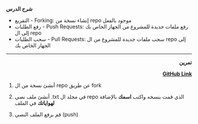 # <p dir="rtl">
<strong>شرح الدرس</strong></p>




* التفريع - Forking: إنشاء نسخة من repo موجود بالفعل
* رفع الطلبات - Push Requests: رفع ملفات جديدة للمشروع من الجهاز الخاص بك إلى ال repo
* سحب الطلبات - Pull Requests: سحب ملفات جديدة للمشروع من ال repo إلى الجهاز الخاص بك


---

<p dir="rtl">
<strong>تمرين</strong></p>


<p style="text-align: right">
<strong><a href="https://github.com/kuwaitcodes/gamedev-c1-cw1">GitHub Link</a></strong></p>





1. أنشئ نسخة من ال repo عن طريق fork


2. أنشئ ملف نصي .txt في مجلد ال repo الذي قمت بنسخه واكتب **اسمك** بالإضافة **لهواياتك** في الملف


3. قم برفع الملف النصي (push)
